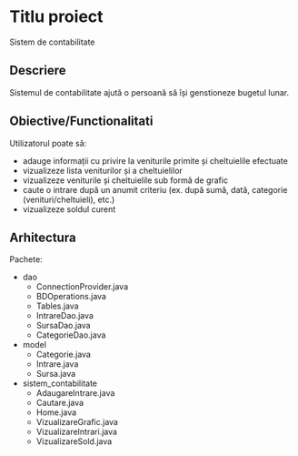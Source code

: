 # Titlu proiect
Sistem de contabilitate
## Descriere
Sistemul de contabilitate ajută o persoană să își genstioneze bugetul lunar. 
## Obiective/Functionalitati
Utilizatorul poate să:
- adauge informații cu privire la veniturile primite și cheltuielile efectuate
- vizualizeze lista veniturilor și a cheltuielilor
- vizualizeze veniturile și cheltuielile sub formă de grafic
- caute o intrare după un anumit criteriu (ex. după sumă, dată, categorie (venituri/cheltuieli), etc.)
- vizualizeze soldul curent
## Arhitectura
Pachete:
- dao
  - ConnectionProvider.java
  - BDOperations.java
  - Tables.java   
  - IntrareDao.java
  - SursaDao.java
  - CategorieDao.java
- model
  - Categorie.java
  - Intrare.java
  - Sursa.java
- sistem_contabilitate
  - AdaugareIntrare.java
  - Cautare.java
  - Home.java
  - VizualizareGrafic.java
  - VizualizareIntrari.java
  - VizualizareSold.java
